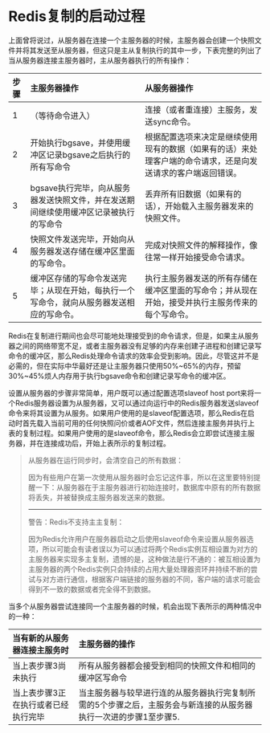 # Redis复制的启动过程

上面曾将说过，从服务器在连接一个主服务器的时候，主服务器会创建一个快照文件并将其发送至从服务器，但这只是主从复制执行的其中一步，下表完整的列出了当从服务器连接主服务器时，主从服务器执行的所有操作：

| 步骤 | 主服务器操作 | 从服务器操作 |
| :--- | :--- | :--- |
| 1 | （等待命令进入） | 连接（或者重连接）主服务，发送sync命令。 |
| 2 | 开始执行bgsave，并使用缓冲区记录bgsave之后执行的所有写命令 | 根据配置选项来决定是继续使用现有的数据（如果有的话）来处理客户端的命令请求，还是向发送请求的客户端返回错误。 |
| 3 | bgsave执行完毕，向从服务器发送快照文件，并在发送期间继续使用缓冲区记录被执行的写命令 | 丢弃所有旧数据（如果有的话），开始载入主服务器发来的快照文件。 |
| 4 | 快照文件发送完毕，开始向从服务器发送存储在缓冲区里面的写命令。 | 完成对快照文件的解释操作，像往常一样开始接受命令请求。 |
| 5 | 缓冲区存储的写命令发送完毕；从现在开始，每执行一个写命令，就向从服务器发送相应的写命令。 | 执行主服务器发送的所有存储在缓冲区里面的写命令；并从现在开始，接受并执行主服务传来的每个写命令。 |

Redis在复制进行期间也会尽可能地处理接受到的命令请求，但是，如果主从服务器之间的网络带宽不足，或者主服务器没有足够的内存来创建子进程和创建记录写命令的缓冲区，那么Redis处理命令请求的效率会受到影响。因此，尽管这并不是必需的，但在实际中华最好还是让主服务器只使用50%~65%的内存，预留30%~45%烦人内存用于执行bgsave命令和创建记录写命令的缓冲区。

设置从服务器的步骤非常简单，用户既可以通过配置选项slaveof host port来将一个Redis服务器设置为从服务器，又可以通过向运行中的Redis服务器发送slaveof命令来将其设置为从服务。如果用户使用的是slaveof配置选项，那么Redis在启动时首先载入当前可用的任何快照问价或者AOF文件，然后连接主服务并执行上表的复制过程。如果用户使用的是slaveof命令，那么Redis会立即尝试连接主服务器，并在连接成功后，开始上表所示的复制过程。

> 从服务器在运行同步时，会清空自己的所有数据：
>
> 因为有些用户在第一次使用从服务器时会忘记这件事，所以在这里要特别提醒一下：从服务器在于主服务器进行初始连接时，数据库中原有的所有数据将丢失，并被替换成主服务器发送来的数据。
>
> ---
>
> 警告：Redis不支持主主复制：
>
> 因为Redis允许用户在服务器启动之后使用slaveof命令来设置从服务器选项，所以可能会有读者误以为可以通过将两个Redis实例互相设置为对方的主服务器来实现多主复制，遗憾的是，这种做法是行不通的：被互相设置为主服务器的两个Redis实例只会持续的占用大量处理器资环并持续不断的尝试与对方进行通信，根据客户端链接的服务器的不同，客户端的请求可能会得到不一致的数据或者完全得不到数据。

当多个从服务器尝试连接同一个主服务器的时候，机会出现下表所示的两种情况中的一种：

| 当有新的从服务器连接主服务时 | 主服务器的操作 |
| :--- | :--- |
| 当上表步骤3尚未执行 | 所有从服务器都会接受到相同的快照文件和相同的缓冲区写命令 |
| 当上表步骤3正在执行或者已经执行完毕 | 当主服务器与较早进行连的从服务器执行完复制所需的5个步骤之后，主服务会与新连接的从服务器执行一次进的步骤1至步骤5. |



